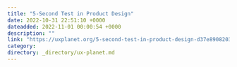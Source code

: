 ```yaml
---
title: "5-Second Test in Product Design"
date: 2022-10-31 22:51:10 +0000
dateadded: 2022-11-01 00:00:54 +0000
description: ""
link: "https://uxplanet.org/5-second-test-in-product-design-d37e89082034?source=rss----819cc2aaeee0---4"
category:
directory: _directory/ux-planet.md
---
```

